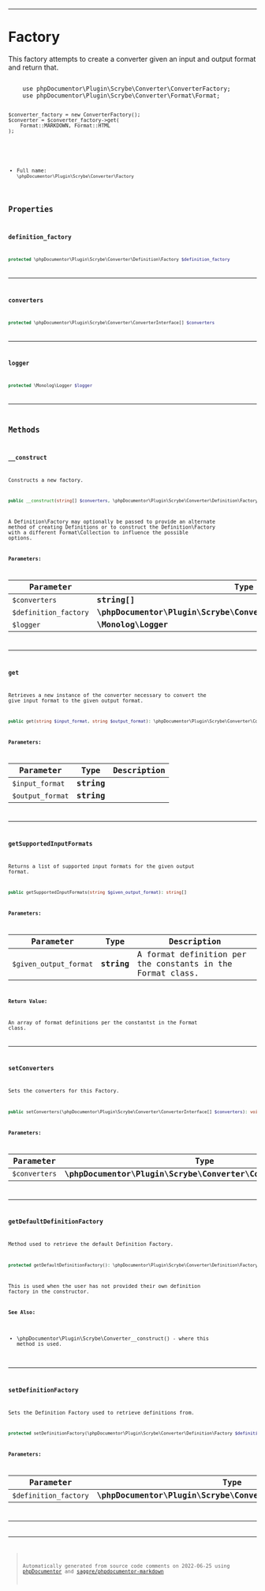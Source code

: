 ***

# Factory

This factory attempts to create a converter given an input and output format and return that.

<code>
    use phpDocumentor\Plugin\Scrybe\Converter\ConverterFactory;
    use phpDocumentor\Plugin\Scrybe\Converter\Format\Format;

    $converter_factory = new ConverterFactory();
    $converter = $converter_factory->get(
        Format::MARKDOWN, Format::HTML
    );
<code>

* Full name: `\phpDocumentor\Plugin\Scrybe\Converter\Factory`



## Properties


### definition_factory



```php
protected \phpDocumentor\Plugin\Scrybe\Converter\Definition\Factory $definition_factory
```






***

### converters



```php
protected \phpDocumentor\Plugin\Scrybe\Converter\ConverterInterface[] $converters
```






***

### logger



```php
protected \Monolog\Logger $logger
```






***

## Methods


### __construct

Constructs a new factory.

```php
public __construct(string[] $converters, \phpDocumentor\Plugin\Scrybe\Converter\Definition\Factory|null $definition_factory, \Monolog\Logger $logger): mixed
```

A Definition\Factory may optionally be passed to provide an alternate method of creating Definitions or to
construct the Definition\Factory with a different Format\Collection to influence the possible options.






**Parameters:**

| Parameter | Type | Description |
|-----------|------|-------------|
| `$converters` | **string[]** |  |
| `$definition_factory` | **\phpDocumentor\Plugin\Scrybe\Converter\Definition\Factory&#124;null** |  |
| `$logger` | **\Monolog\Logger** |  |




***

### get

Retrieves a new instance of the converter necessary to convert the give input format to the given output format.

```php
public get(string $input_format, string $output_format): \phpDocumentor\Plugin\Scrybe\Converter\ConverterInterface
```








**Parameters:**

| Parameter | Type | Description |
|-----------|------|-------------|
| `$input_format` | **string** |  |
| `$output_format` | **string** |  |




***

### getSupportedInputFormats

Returns a list of supported input formats for the given output format.

```php
public getSupportedInputFormats(string $given_output_format): string[]
```








**Parameters:**

| Parameter | Type | Description |
|-----------|------|-------------|
| `$given_output_format` | **string** | A format definition per the constants in the Format class. |


**Return Value:**

An array of format definitions per the constantst in the Format class.



***

### setConverters

Sets the converters for this Factory.

```php
public setConverters(\phpDocumentor\Plugin\Scrybe\Converter\ConverterInterface[] $converters): void
```








**Parameters:**

| Parameter | Type | Description |
|-----------|------|-------------|
| `$converters` | **\phpDocumentor\Plugin\Scrybe\Converter\ConverterInterface[]** |  |




***

### getDefaultDefinitionFactory

Method used to retrieve the default Definition Factory.

```php
protected getDefaultDefinitionFactory(): \phpDocumentor\Plugin\Scrybe\Converter\Definition\Factory
```

This is used when the user has not provided their own definition factory in the constructor.








**See Also:**

* \phpDocumentor\Plugin\Scrybe\Converter\__construct() - where this method is used.

***

### setDefinitionFactory

Sets the Definition Factory used to retrieve definitions from.

```php
protected setDefinitionFactory(\phpDocumentor\Plugin\Scrybe\Converter\Definition\Factory $definition_factory): void
```








**Parameters:**

| Parameter | Type | Description |
|-----------|------|-------------|
| `$definition_factory` | **\phpDocumentor\Plugin\Scrybe\Converter\Definition\Factory** |  |




***


***
> Automatically generated from source code comments on 2022-06-25 using [phpDocumentor](http://www.phpdoc.org/) and [saggre/phpdocumentor-markdown](https://github.com/Saggre/phpDocumentor-markdown)
